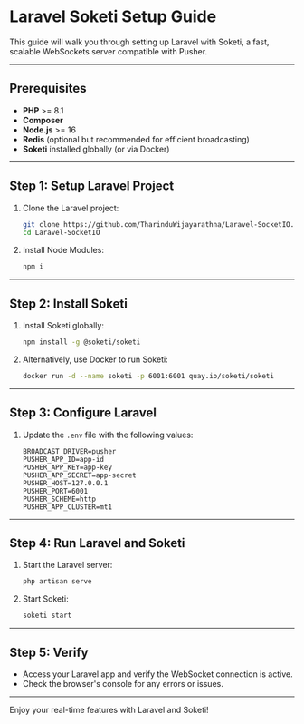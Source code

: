 
# Laravel Soketi Setup Guide

This guide will walk you through setting up Laravel with Soketi, a fast, scalable WebSockets server compatible with Pusher.

---

## Prerequisites

- **PHP** >= 8.1
- **Composer**
- **Node.js** >= 16
- **Redis** (optional but recommended for efficient broadcasting)
- **Soketi** installed globally (or via Docker)

---

## Step 1: Setup Laravel Project

1. Clone the Laravel project:
   ```bash
   git clone https://github.com/TharinduWijayarathna/Laravel-SocketIO.git
   cd Laravel-SocketIO
   ```

2. Install Node Modules:
   ```bash
   npm i
   ```

---

## Step 2: Install Soketi

1. Install Soketi globally:
   ```bash
   npm install -g @soketi/soketi
   ```

2. Alternatively, use Docker to run Soketi:
   ```bash
   docker run -d --name soketi -p 6001:6001 quay.io/soketi/soketi
   ```

---

## Step 3: Configure Laravel

1. Update the `.env` file with the following values:
   ```
   BROADCAST_DRIVER=pusher
   PUSHER_APP_ID=app-id
   PUSHER_APP_KEY=app-key
   PUSHER_APP_SECRET=app-secret
   PUSHER_HOST=127.0.0.1
   PUSHER_PORT=6001
   PUSHER_SCHEME=http
   PUSHER_APP_CLUSTER=mt1
   ```
---

## Step 4: Run Laravel and Soketi

1. Start the Laravel server:
   ```bash
   php artisan serve
   ```

2. Start Soketi:
   ```bash
   soketi start
   ```

---

## Step 5: Verify

- Access your Laravel app and verify the WebSocket connection is active.
- Check the browser's console for any errors or issues.

---

Enjoy your real-time features with Laravel and Soketi!
